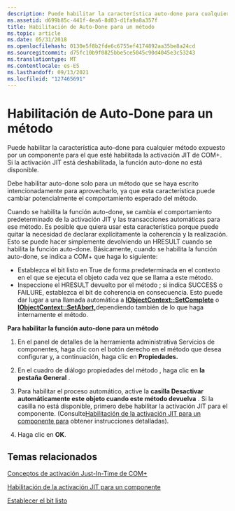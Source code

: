 ```yaml
---
description: Puede habilitar la característica auto-done para cualquier método expuesto por un componente para el que esté habilitada la activación JIT de COM+. Si la activación JIT está deshabilitada, la función auto-done no está disponible.
ms.assetid: d699b85c-441f-4ea6-8d03-d1fa9a8a357f
title: Habilitación de Auto-Done para un método
ms.topic: article
ms.date: 05/31/2018
ms.openlocfilehash: 0130e5f8b2fde6c6755ef4174892aa35be8a24cd
ms.sourcegitcommit: d75fc10b9f0825bbe5ce5045c90d4045e3c53243
ms.translationtype: MT
ms.contentlocale: es-ES
ms.lasthandoff: 09/13/2021
ms.locfileid: "127465691"
---
```

# <a name="enabling-auto-done-for-a-method"></a>Habilitación de Auto-Done para un método

Puede habilitar la característica auto-done para cualquier método expuesto por un componente para el que esté habilitada la activación JIT de COM+. Si la activación JIT está deshabilitada, la función auto-done no está disponible.

Debe habilitar auto-done solo para un método que se haya escrito intencionadamente para aprovecharlo, ya que esta característica puede cambiar potencialmente el comportamiento esperado del método.

Cuando se habilita la función auto-done, se cambia el comportamiento predeterminado de la activación JIT y las transacciones automáticas para ese método. Es posible que quiera usar esta característica porque puede quitar la necesidad de declarar explícitamente la coherencia y la realización. Esto se puede hacer simplemente devolviendo un HRESULT cuando se habilita la función auto-done. Básicamente, cuando se habilita la función auto-done, se indica a COM+ que haga lo siguiente:

-   Establezca el bit listo en True de forma predeterminada en el contexto en el que se ejecuta el objeto cada vez que se llama a este método.
-   Inspeccione el HRESULT devuelto por el método ; si indica SUCCESS o FAILURE, establezca el bit de coherencia en consecuencia. Esto puede dar lugar a una llamada automática a [**IObjectContext::SetComplete**](/windows/desktop/api/ComSvcs/nf-comsvcs-iobjectcontext-setcomplete) o [**IObjectContext::SetAbort,**](/windows/desktop/api/ComSvcs/nf-comsvcs-iobjectcontext-setabort)dependiendo también de lo que haga internamente el método.

**Para habilitar la función auto-done para un método**

1.  En el panel de detalles de la herramienta administrativa Servicios de componentes, haga clic con el botón derecho en el método que desea configurar y, a continuación, haga clic en **Propiedades.**

2.  En el cuadro de diálogo propiedades del método , haga clic en **la pestaña General** .

3.  Para habilitar el proceso automático, active la **casilla Desactivar automáticamente este objeto cuando este método devuelva** . Si la casilla no está disponible, primero debe habilitar la activación JIT para el componente. (Consulte[Habilitación de la activación JIT para un componente para](enabling-jit-activation-for-a-component.md) obtener instrucciones detalladas).

4.  Haga clic en **OK**.

## <a name="related-topics"></a>Temas relacionados

<dl> <dt>

[Conceptos de activación Just-In-Time de COM+](com--just-in-time-activation-concepts.md)
</dt> <dt>

[Habilitación de la activación JIT para un componente](enabling-jit-activation-for-a-component.md)
</dt> <dt>

[Establecer el bit listo](setting-the-done-bit.md)
</dt> </dl>

 

 



